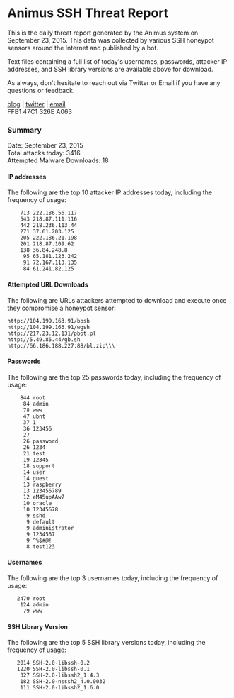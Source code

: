# Animus SSH Threat Report

This is the daily threat report generated by the Animus system on September 23, 2015. This data was collected by various SSH honeypot sensors around the Internet and published by a bot.  

Text files containing a full list of today's usernames, passwords, attacker IP addresses, and SSH library versions are available above for download.  

As always, don't hesitate to reach out via Twitter or Email if you have any questions or feedback.  

[blog](http://morris.guru) | [twitter](https://twitter.com/andrew___morris) | [email](mailto:andrew@morris.guru)  
FFB1 47C1 326E A063  

### Summary

Date: September 23, 2015  
Total attacks today: 3416  
Attempted Malware Downloads: 18 

#### IP addresses
The following are the top 10 attacker IP addresses today, including the frequency of usage:
```
    713 222.186.56.117
    543 218.87.111.116
    442 218.236.113.44
    271 37.61.203.125
    205 222.186.21.198
    201 218.87.109.62
    138 36.84.248.8
     95 65.181.123.242
     91 72.167.113.135
     84 61.241.82.125
```

#### Attempted URL Downloads
The following are URLs attackers attempted to download and execute once they compromise a honeypot sensor:
```
http://104.199.163.91/bbsh
http://104.199.163.91/wgsh
http://217.23.12.131/pbot.pl
http://5.49.85.44/gb.sh
http://66.186.188.227:88/bl.zip\\\
```

#### Passwords
The following are the top 25 passwords today, including the frequency of usage:
```
    844 root
     84 admin
     78 www
     47 ubnt
     37 1
     36 123456
     27 
     26 password
     26 1234
     21 test
     19 12345
     18 support
     14 user
     14 guest
     13 raspberry
     13 123456789
     12 eM45upAAw7
     10 oracle
     10 12345678
      9 sshd
      9 default
      9 administrator
      9 1234567
      9 ^%$#@!
      8 test123
```

#### Usernames
The following are the top 3 usernames today, including the frequency of usage:
```
   2470 root
    124 admin
     79 www
```

#### SSH Library Version
The following are the top 5 SSH library versions today, including the frequency of usage:
```
   2014 SSH-2.0-libssh-0.2
   1220 SSH-2.0-libssh-0.1
    327 SSH-2.0-libssh2_1.4.3
    182 SSH-2.0-nsssh2_4.0.0032
    111 SSH-2.0-libssh2_1.6.0
```
